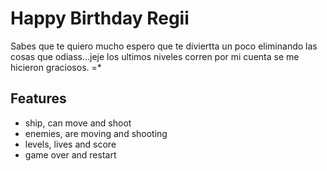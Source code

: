 # Happy Birthday Regii 

Sabes que te quiero mucho espero que te diviertta un poco eliminando las cosas que odiass...jeje los ultimos niveles corren por mi cuenta se me hicieron graciosos. =*


## Features

- ship, can move and shoot
- enemies, are moving and shooting
- levels, lives and score
- game over and restart


